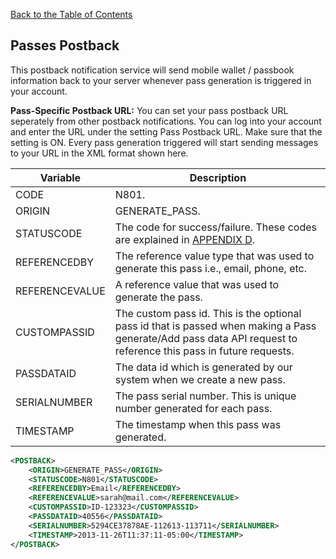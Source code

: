 [Back to the Table of Contents](/1.3/README.md)

## Passes Postback

This postback notification service will send mobile wallet / passbook information back to your server whenever pass generation is triggered in your account.

__Pass-Specific Postback URL:__
You can set your pass postback URL seperately from other postback notifications. You can log into your account and enter the URL under the setting Pass Postback URL. Make sure that the setting is ON. Every pass generation triggered will start sending messages to your URL in the XML format shown here.

| Variable | Description |
| -------- | ----------- |
| CODE | N801. |
| ORIGIN | GENERATE_PASS. |
| STATUSCODE | The code for success/failure. These codes are explained in [APPENDIX D](/1.3/CONTENTS/APPENDIX/APPENDIX_D.md). |
| REFERENCEDBY | The reference value type that was used to generate this pass i.e., email, phone, etc. |
| REFERENCEVALUE | A reference value that was used to generate the pass. |
| CUSTOMPASSID | The custom pass id. This is the optional pass id that is passed when making a Pass generate/Add pass data API request to reference this pass in future requests. |
| PASSDATAID | The data id which is generated by our system when we create a new pass. |
| SERIALNUMBER | The pass serial number. This is unique number generated for each pass. |
| TIMESTAMP | The timestamp when this pass was generated. |

```xml
<POSTBACK>
    <ORIGIN>GENERATE_PASS</ORIGIN>
    <STATUSCODE>N801</STATUSCODE>
    <REFERENCEDBY>Email</REFERENCEDBY>
    <REFERENCEVALUE>sarah@mail.com</REFERENCEVALUE>
    <CUSTOMPASSID>ID-123323</CUSTOMPASSID>
    <PASSDATAID>40556</PASSDATAID>
    <SERIALNUMBER>5294CE37878AE-112613-113711</SERIALNUMBER>
    <TIMESTAMP>2013-11-26T11:37:11-05:00</TIMESTAMP>
</POSTBACK>
```
